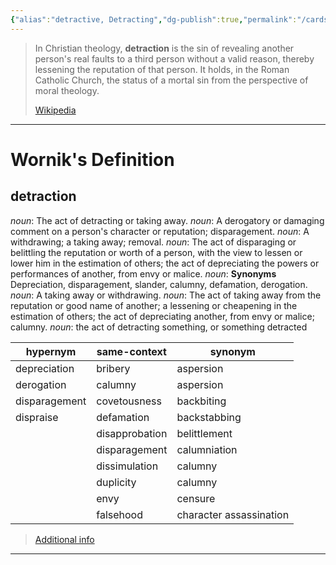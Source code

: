 ```yaml
---
{"alias":"detractive, Detracting","dg-publish":true,"permalink":"/cards/related-concepts-and-theories/detraction/","dgPassFrontmatter":true,"noteIcon":"1","created":"2023-05-08T20:34:09.368+02:00","updated":"2023-05-08T20:45:02.184+02:00"}
---
```


> In Christian theology, **detraction** is the sin of revealing another person's real faults to a third person without a valid reason, thereby lessening the reputation of that person. It holds, in the Roman Catholic Church, the status of a mortal sin from the perspective of moral theology.
>
> [Wikipedia](https://en.wikipedia.org/wiki/Detraction)
---
# Wornik's Definition
## detraction
*noun*: The act of detracting or taking away.
*noun*: A derogatory or damaging comment on a person's character or reputation; disparagement.
*noun*: A withdrawing; a taking away; removal.
*noun*: The act of disparaging or belittling the reputation or worth of a person, with the view to lessen or lower him in the estimation of others; the act of depreciating the powers or performances of another, from envy or malice.
*noun*: <strong>Synonyms</strong> Depreciation, disparagement, slander, calumny, defamation, derogation.
*noun*: A taking away or withdrawing.
*noun*: The act of taking away from the reputation or good name of another; a lessening or cheapening in the estimation of others; the act of depreciating another, from envy or malice; calumny.
*noun*: the act of <xref>detracting</xref> something, or something <xref>detracted</xref>

| hypernym |same-context |synonym |
| --- | --- | --- |
| depreciation | bribery | aspersion |
| derogation | calumny | aspersion |
| disparagement | covetousness | backbiting |
| dispraise | defamation | backstabbing |
|  | disapprobation | belittlement |
|  | disparagement | calumniation |
|  | dissimulation | calumny |
|  | duplicity | calumny |
|  | envy | censure |
|  | falsehood | character assassination |

> [Additional info](https://www.wordnik.com/words/detraction)
---